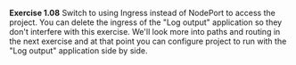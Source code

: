 **Exercise 1.08**
Switch to using Ingress instead of NodePort to access the project. You can delete the ingress of the "Log output" application so they don't interfere with this exercise. We'll look more into paths and routing in the next exercise and at that point you can configure project to run with the "Log output" application side by side.